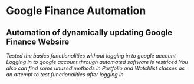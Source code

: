 # Google Finance Automation

## Automation of dynamically updating Google Finance Websire


*Tested the basics functionalities without logging in to google account*
*Logging in to google account through automated software is restriced*
*You also can find some unused methods in Portfolio and Watchlist classes as an attempt to test functionalities after logging in*
